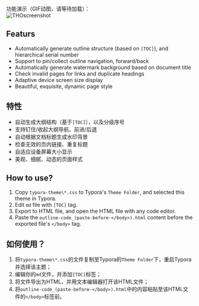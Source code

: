 功能演示（GIF动图，请等待加载）：<br>
![THOscreenshot](https://ws3.sinaimg.cn/large/006tNc79gy1flxqbc5ubxg30m80aeb2c.gif)

## Featurs

- Automatically generate outline structure (based on `[TOC]`), and hierarchical serial number
- Support to pin/collect outline navigation, forward/back
- Automatically generate watermark background based on document title
- Check invalid pages for links and duplicate headings
- Adaptive device screen size display
- Beautiful, exquisite, dynamic page style

## 特性

- 自动生成大纲结构（基于`[TOC]`），以及分级序号
- 支持钉住/收起大纲导航、前进/后退
- 自动根据文档标题生成水印背景
- 检查无效的页内链接、重复标题
- 自适应设备屏幕大小显示
- 美观、细腻、动态的页面样式

## How to use? 

1. Copy `typora-theme\*.css` to Typora's `Theme Folder`, and selected this theme in Typora.
2. Edit `md` file with `[TOC]` tag.
3. Export to HTML file, and open the HTML file with any code editor.
4. Paste the `outline-code_(paste-before-</body>).html` content before the exported file's `</body>` tag.

## 如何使用？

1. 将`typora-theme\*.css`的文件复制至Typora的`Theme Folder`下，重启Typora并选择该主题；
2. 编辑你的`md`文件，并添加`[TOC]`标签；
3. 将文件导出为HTML，并用文本编辑器打开该HTML文件；
4. 将`outline-code_(paste-before-</body>).html`中的内容粘贴至该HTML文件的`</body>`标签前。
